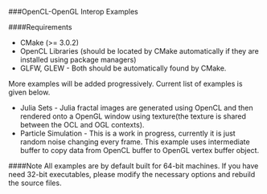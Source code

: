 ###OpenCL-OpenGL Interop Examples

####Requirements

* CMake (>= 3.0.2)
* OpenCL Libraries (should be located by CMake automatically if they are installed using package
  managers)
* GLFW, GLEW - Both should be automatically found by CMake.

More examples will be added progressively. Current list of examples is given below.

* Julia Sets - Julia fractal images are generated using OpenCL and then rendered onto a OpenGL window using texture(the texture is shared between the OCL and OGL contexts).
* Particle Simulation - This is a work in progress, currently it is just random noise changing every
  frame. This example uses intermediate buffer to copy data from OpenCL buffer to OpenGL vertex
buffer object.

####Note
All examples are by default built for 64-bit machines. If you have need 32-bit executables, please modify the necessary options and rebuild the source files.
